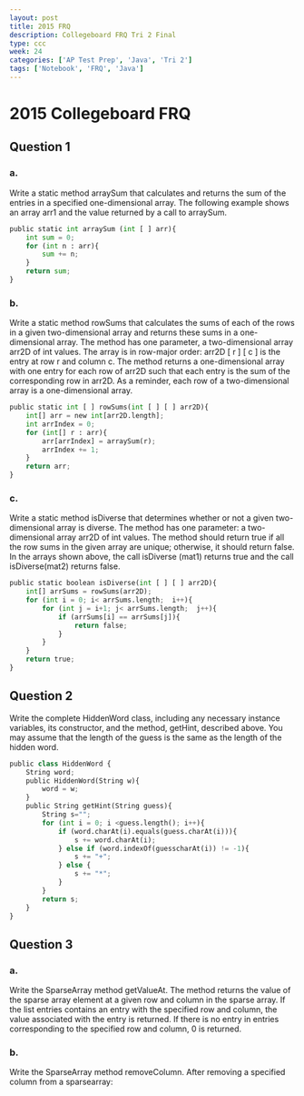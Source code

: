 ```yaml
---
layout: post
title: 2015 FRQ
description: Collegeboard FRQ Tri 2 Final
type: ccc
week: 24
categories: ['AP Test Prep', 'Java', 'Tri 2']
tags: ['Notebook', 'FRQ', 'Java']
---
```


# 2015 Collegeboard FRQ
## Question 1
### a.
Write a static method arraySum that calculates and returns the sum of the entries in a specified one-dimensional array. The following example shows an array arr1 and the value returned by a call to arraySum.


```python
public static int arraySum (int [ ] arr){
    int sum = 0;
    for (int n : arr){
        sum += n;
    }
    return sum;
}
```

### b. 
Write a static method rowSums that calculates the sums of each of the rows in a given two-dimensional array and returns these sums in a one-dimensional array. The method has one parameter, a two-dimensional array arr2D of int values. The array is in row-major order: arr2D [ r ] [ c ] is the entry at row r and column c. The method returns a one-dimensional array with one entry for each row of arr2D such that each entry is the sum of the corresponding row in arr2D. As a reminder, each row of a two-dimensional array is a one-dimensional array.


```python
public static int [ ] rowSums(int [ ] [ ] arr2D){
    int[] arr = new int[arr2D.length];
    int arrIndex = 0;
    for (int[] r : arr){
        arr[arrIndex] = arraySum(r);
        arrIndex += 1;
    }
    return arr;
}
```

### c. 
Write a static method isDiverse that determines whether or not a given two-dimensional array is diverse. The method has one parameter: a two-dimensional array arr2D of int values. The method should return true if all the row sums in the given array are unique; otherwise, it should return false. In the arrays shown above, the call isDiverse (mat1) returns true and the call isDiverse(mat2) returns false.


```python
public static boolean isDiverse(int [ ] [ ] arr2D){
    int[] arrSums = rowSums(arr2D);
    for (int i = 0; i< arrSums.length;  i++){
        for (int j = i+1; j< arrSums.length;  j++){
            if (arrSums[i] == arrSums[j]){
                return false;
            }
        }
    }
    return true;
}
```

## Question 2
Write the complete HiddenWord class, including any necessary instance variables, its constructor, and the method, getHint, described above. You may assume that the length of the guess is the same as the length of the hidden word.


```python
public class HiddenWord {
    String word;
    public HiddenWord(String w){
        word = w;
    }
    public String getHint(String guess){
        String s="";
        for (int i = 0; i <guess.length(); i++){
            if (word.charAt(i).equals(guess.charAt(i))){
                s += word.charAt(i);
            } else if (word.indexOf(guesscharAt(i)) != -1){
                s += "+";
            } else {
                s += "*";
            }
        }
        return s;
    }
}
```

## Question 3
### a.
Write the SparseArray method getValueAt. The method returns the value of the sparse array element at a given row and column in the sparse array. If the list entries contains an entry with the specified row and column, the value associated with the entry is returned. If there is no entry in entries corresponding to the specified row and column, 0 is returned.

### b. 
Write the SparseArray method removeColumn. After removing a specified column from a sparsearray:
